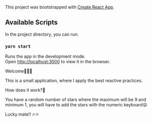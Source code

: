 This project was bootstrapped with [Create React App](https://github.com/facebook/create-react-app).

## Available Scripts

In the project directory, you can run:

### `yarn start`

Runs the app in the development mode.<br />
Open [http://localhost:3000](http://localhost:3000) to view it in the browser.

Welcome🕵🏻‍♂️

This is a small application, where I apply the best reactive practices.

How does it work?🤔

You have a random number of stars where the maximum will be 9 and minimum 1, you will have to add the stars with the numeric keyboard😮

Lucky mate!! 🔥⚛️
